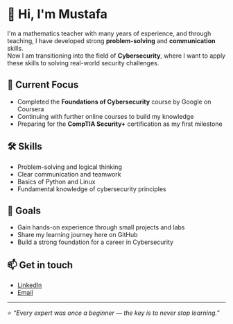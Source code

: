 # 👋 Hi, I'm Mustafa  

I'm a mathematics teacher with many years of experience, and through teaching, I have developed strong **problem-solving** and **communication** skills.  
Now I am transitioning into the field of **Cybersecurity**, where I want to apply these skills to solving real-world security challenges.  

## 🎯 Current Focus
- Completed the **Foundations of Cybersecurity** course by Google on Coursera  
- Continuing with further online courses to build my knowledge  
- Preparing for the **CompTIA Security+** certification as my first milestone  

## 🛠️ Skills
- Problem-solving and logical thinking  
- Clear communication and teamwork  
- Basics of Python and Linux  
- Fundamental knowledge of cybersecurity principles  

## 🚀 Goals
- Gain hands-on experience through small projects and labs  
- Share my learning journey here on GitHub  
- Build a strong foundation for a career in Cybersecurity  

## 📫 Get in touch
- [LinkedIn](#)  
- [Email](#)  

---
⭐ *“Every expert was once a beginner — the key is to never stop learning.”*  
